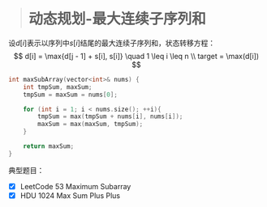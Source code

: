 > # 动态规划-最大连续子序列和

设$d[i]$表示以序列中$s[i]$结尾的最大连续子序列和，状态转移方程：
$$
d[i] = \max{d[j - 1] + s[i], s[i]} \quad 1 \leq i \leq n \\
target = \max(d[i])
$$

```c++
int maxSubArray(vector<int>& nums) {
	int tmpSum, maxSum;
	tmpSum = maxSum = nums[0];

	for (int i = 1; i < nums.size(); ++i){
		tmpSum = max(tmpSum + nums[i], nums[i]);
		maxSum = max(maxSum, tmpSum);
	}

	return maxSum;
}
```

典型题目：

- [x] LeetCode 53 Maximum Subarray
- [x] HDU 1024 Max Sum Plus Plus